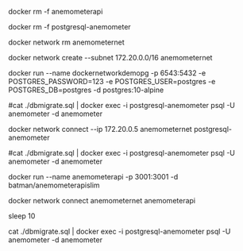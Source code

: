 docker rm -f anemometerapi

docker rm -f postgresql-anemometer

docker network rm anemometernet

docker network create --subnet 172.20.0.0/16 anemometernet

<!-- postgres://dockernetworkdemo:123@localhost:5432/dockernetworkdemo -->

docker run --name dockernetworkdemopg -p 6543:5432 -e POSTGRES_PASSWORD=123 -e POSTGRES_USER=postgres -e POSTGRES_DB=postgres -d postgres:10-alpine

#cat ./dbmigrate.sql | docker exec -i postgresql-anemometer psql -U anemometer -d anemometer

docker network connect --ip 172.20.0.5 anemometernet postgresql-anemometer

#cat ./dbmigrate.sql | docker exec -i postgresql-anemometer psql -U anemometer -d anemometer

docker run --name anemometerapi -p 3001:3001 -d batman/anemometerapislim

docker network connect anemometernet anemometerapi

sleep 10

cat ./dbmigrate.sql | docker exec -i postgresql-anemometer psql -U anemometer -d anemometer

